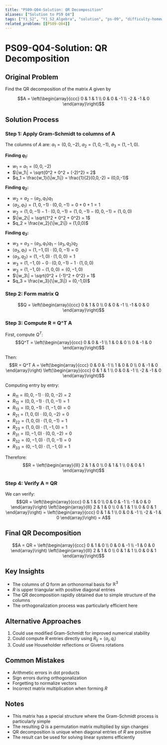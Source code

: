 ```yaml
---
title: "PS09-Q04-Solution: QR Decomposition"
aliases: ["Solution to PS9 Q4"]
tags: ["Y1_S2", "Y1_S2_Algebra", "solution", "ps-09", "difficulty-homework", "qr-decomposition", "gram-schmidt"]
related_problem: [[PS09-Q04]]
---
```


# PS09-Q04-Solution: QR Decomposition

## Original Problem
Find the QR decomposition of the matrix $A$ given by

$$A = \left(\begin{array}{ccc}
0 & 1 & 1 \\
0 & 0 & -1 \\
-2 & -1 & 0
\end{array}\right)$$

## Solution Process

### Step 1: Apply Gram-Schmidt to columns of A
The columns of $A$ are: $a_1 = (0,0,-2)$, $a_2 = (1,0,-1)$, $a_3 = (1,-1,0)$.

**Finding $q_1$:**
- $w_1 = a_1 = (0,0,-2)$
- $\|w_1\| = \sqrt{0^2 + 0^2 + (-2)^2} = 2$
- $q_1 = \frac{w_1}{\|w_1\|} = \frac{1}{2}(0,0,-2) = (0,0,-1)$

**Finding $q_2$:**
- $w_2 = a_2 - \langle a_2, q_1 \rangle q_1$
- $\langle a_2, q_1 \rangle = (1,0,-1) \cdot (0,0,-1) = 0 + 0 + 1 = 1$
- $w_2 = (1,0,-1) - 1 \cdot (0,0,-1) = (1,0,-1) - (0,0,-1) = (1,0,0)$
- $\|w_2\| = \sqrt{1^2 + 0^2 + 0^2} = 1$
- $q_2 = \frac{w_2}{\|w_2\|} = (1,0,0)$

**Finding $q_3$:**
- $w_3 = a_3 - \langle a_3, q_1 \rangle q_1 - \langle a_3, q_2 \rangle q_2$
- $\langle a_3, q_1 \rangle = (1,-1,0) \cdot (0,0,-1) = 0$
- $\langle a_3, q_2 \rangle = (1,-1,0) \cdot (1,0,0) = 1$
- $w_3 = (1,-1,0) - 0 \cdot (0,0,-1) - 1 \cdot (1,0,0)$
- $w_3 = (1,-1,0) - (1,0,0) = (0,-1,0)$
- $\|w_3\| = \sqrt{0^2 + (-1)^2 + 0^2} = 1$
- $q_3 = \frac{w_3}{\|w_3\|} = (0,-1,0)$

### Step 2: Form matrix Q
$$Q = \left(\begin{array}{ccc}
0 & 1 & 0 \\
0 & 0 & -1 \\
-1 & 0 & 0
\end{array}\right)$$

### Step 3: Compute R = Q^T A
First, compute $Q^T$:
$$Q^T = \left(\begin{array}{ccc}
0 & 0 & -1 \\
1 & 0 & 0 \\
0 & -1 & 0
\end{array}\right)$$

Then:
$$R = Q^T A = \left(\begin{array}{ccc}
0 & 0 & -1 \\
1 & 0 & 0 \\
0 & -1 & 0
\end{array}\right) \left(\begin{array}{ccc}
0 & 1 & 1 \\
0 & 0 & -1 \\
-2 & -1 & 0
\end{array}\right)$$

Computing entry by entry:
- $R_{11} = (0,0,-1) \cdot (0,0,-2) = 2$
- $R_{12} = (0,0,-1) \cdot (1,0,-1) = 1$
- $R_{13} = (0,0,-1) \cdot (1,-1,0) = 0$
- $R_{21} = (1,0,0) \cdot (0,0,-2) = 0$
- $R_{22} = (1,0,0) \cdot (1,0,-1) = 1$
- $R_{23} = (1,0,0) \cdot (1,-1,0) = 1$
- $R_{31} = (0,-1,0) \cdot (0,0,-2) = 0$
- $R_{32} = (0,-1,0) \cdot (1,0,-1) = 0$
- $R_{33} = (0,-1,0) \cdot (1,-1,0) = 1$

Therefore:
$$R = \left(\begin{array}{lll}
2 & 1 & 0 \\
0 & 1 & 1 \\
0 & 0 & 1
\end{array}\right)$$

### Step 4: Verify A = QR
We can verify:
$$QR = \left(\begin{array}{ccc}
0 & 1 & 0 \\
0 & 0 & -1 \\
-1 & 0 & 0
\end{array}\right) \left(\begin{array}{lll}
2 & 1 & 0 \\
0 & 1 & 1 \\
0 & 0 & 1
\end{array}\right) = \left(\begin{array}{ccc}
0 & 1 & 1 \\
0 & 0 & -1 \\
-2 & -1 & 0
\end{array}\right) = A$$

## Final QR Decomposition
$$A = QR = \left(\begin{array}{ccc}
0 & 1 & 0 \\
0 & 0 & -1 \\
-1 & 0 & 0
\end{array}\right) \left(\begin{array}{lll}
2 & 1 & 0 \\
0 & 1 & 1 \\
0 & 0 & 1
\end{array}\right)$$

## Key Insights
- The columns of $Q$ form an orthonormal basis for $\mathbb{R}^3$
- $R$ is upper triangular with positive diagonal entries
- The QR decomposition rapidly obtained due to simple structure of the columns
- The orthogonalization process was particularly efficient here

## Alternative Approaches
1. Could use modified Gram-Schmidt for improved numerical stability
2. Could compute $R$ entries directly using $R_{ij} = \langle a_j, q_i \rangle$
3. Could use Householder reflections or Givens rotations

## Common Mistakes
- Arithmetic errors in dot products
- Sign errors during orthogonalization
- Forgetting to normalize vectors
- Incorrect matrix multiplication when forming $R$

## Notes
- This matrix has a special structure where the Gram-Schmidt process is particularly simple
- The resulting $Q$ is a permutation matrix multiplied by sign changes
- QR decomposition is unique when diagonal entries of $R$ are positive
- The result can be used for solving linear systems efficiently
